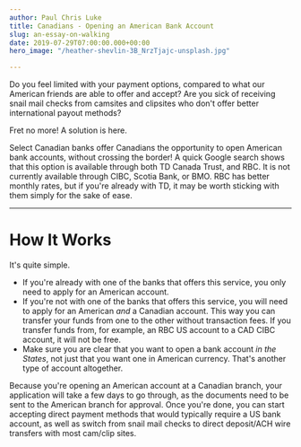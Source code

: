 ```yaml
---
author: Paul Chris Luke
title: Canadians - Opening an American Bank Account
slug: an-essay-on-walking
date: 2019-07-29T07:00:00.000+00:00
hero_image: "/heather-shevlin-3B_NrzTjajc-unsplash.jpg"

---
```

Do you feel limited with your payment options, compared to what our American friends are able to offer and accept? Are you sick of receiving snail mail checks from camsites and clipsites who don't offer better international payout methods?

Fret no more! A solution is here.

Select Canadian banks offer Canadians the opportunity to open American bank accounts, without crossing the border! A quick Google search shows that this option is available through both TD Canada Trust, and RBC. It is not currently available through CIBC, Scotia Bank, or BMO. RBC has better monthly rates, but if you're already with TD, it may be worth sticking with them simply for the sake of ease.

***

# How It Works

It's quite simple.

* If you're already with one of the banks that offers this service, you only need to apply for an American account.
* If you're not with one of the banks that offers this service, you will need to apply for an American _and_ a Canadian account. This way you can transfer your funds from one to the other without transaction fees. If you transfer funds from, for example, an RBC US account to a CAD CIBC account, it will not be free.
* Make sure you are clear that you want to open a bank account _in the States_, not just that you want one in American currency. That's another type of account altogether.

Because you're opening an American account at a Canadian branch, your application will take a few days to go through, as the documents need to be sent to the American branch for approval. Once you're done, you can start accepting direct payment methods that would typically require a US bank account, as well as switch from snail mail checks to direct deposit/ACH wire transfers with most cam/clip sites.